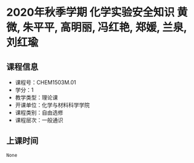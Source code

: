 # 2020年秋季学期 化学实验安全知识 黄微, 朱平平, 高明丽, 冯红艳, 郑媛, 兰泉, 刘红瑜






## 课程信息

- 课程号：CHEM1503M.01
- 学分：1
- 教学类型：理论课
- 开课单位：化学与材料科学学院
- 课程类别：自由选修
- 课程层次：一般通识

## 上课时间

```
None
```

